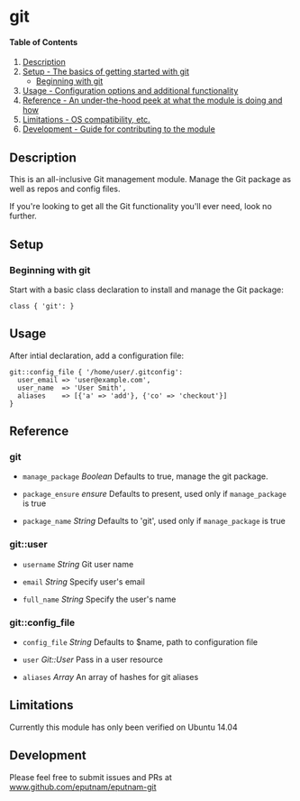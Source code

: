 # git

#### Table of Contents

1. [Description](#description)
1. [Setup - The basics of getting started with git](#setup)
    * [Beginning with git](#beginning-with-git)
1. [Usage - Configuration options and additional functionality](#usage)
1. [Reference - An under-the-hood peek at what the module is doing and how](#reference)
1. [Limitations - OS compatibility, etc.](#limitations)
1. [Development - Guide for contributing to the module](#development)

## Description

This is an all-inclusive Git management module. Manage the Git package as well as
repos and config files.

If you're looking to get all the Git functionality you'll ever need, look no further.

## Setup

### Beginning with git

Start with a basic class declaration to install and manage the Git package:

```puppet
class { 'git': }
```

## Usage

After intial declaration, add a configuration file:

```puppet
git::config_file { '/home/user/.gitconfig':
  user_email => 'user@example.com',
  user_name  => 'User Smith',
  aliases    => [{'a' => 'add'}, {'co' => 'checkout'}]
}
```

## Reference

### git
* `manage_package`
_Boolean_
Defaults to true, manage the git package.

* `package_ensure`
_ensure_
Defaults to present, used only if `manage_package` is true

* `package_name`
_String_
Defaults to 'git', used only if `manage_package` is true

### git::user
* `username`
_String_
Git user name

* `email`
_String_
Specify user's email

* `full_name`
_String_
Specify the user's name

### git::config_file
* `config_file`
_String_
Defaults to $name, path to configuration file

* `user`
_Git::User_
Pass in a user resource

* `aliases`
_Array_
An array of hashes for git aliases

## Limitations

Currently this module has only been verified on Ubuntu 14.04

## Development

Please feel free to submit issues and PRs at www.github.com/eputnam/eputnam-git
